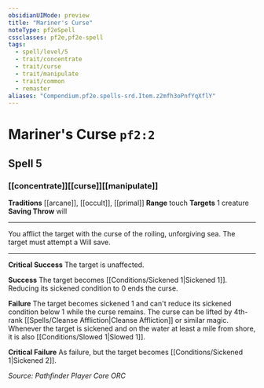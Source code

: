 ```yaml
---
obsidianUIMode: preview
title: "Mariner's Curse"
noteType: pf2eSpell
cssclasses: pf2e,pf2e-spell
tags:
  - spell/level/5
  - trait/concentrate
  - trait/curse
  - trait/manipulate
  - trait/common
  - remaster
aliases: "Compendium.pf2e.spells-srd.Item.z2mfh3oPnfYqXflY" 
---
```

# Mariner's Curse  `pf2:2`  
## Spell 5
### [[concentrate]][[curse]][[manipulate]]
**Traditions** [[arcane]], [[occult]], [[primal]]
**Range** touch
**Targets** 1 creature
**Saving Throw**  will
* * * 
You afflict the target with the curse of the roiling, unforgiving sea. The target must attempt a Will save.

* * *

**Critical Success** The target is unaffected.

**Success** The target becomes [[Conditions/Sickened 1|Sickened 1]]. Reducing its sickened condition to 0 ends the curse.

**Failure** The target becomes sickened 1 and can't reduce its sickened condition below 1 while the curse remains. The curse can be lifted by 4th-rank [[Spells/Cleanse Affliction|Cleanse Affliction]] or similar magic. Whenever the target is sickened and on the water at least a mile from shore, it is also [[Conditions/Slowed 1|Slowed 1]].

**Critical Failure** As failure, but the target becomes [[Conditions/Sickened 1|Sickened 2]].

*Source: Pathfinder Player Core*
*ORC*